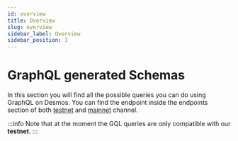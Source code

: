 ```yaml
---
id: overview
title: Overview
slug: overview
sidebar_label: Overview
sidebar_position: 1
---
```


# GraphQL generated Schemas
In this section you will find all the possible queries you can do using GraphQL on Desmos. You can find the endpoint
inside the endpoints section of both [testnet](../05-testnet/04-endpoints.md) and [mainnet](../06-mainnet/06-endpoints.md) channel.  

:::info
Note that at the moment the GQL queries are only compatible with our **testnet**.
:::
